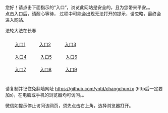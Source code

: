 您好！请点击下面指示的“入口”，浏览此网站是安全的，且为您带来平安。。 <br/>
点击入口后，请耐心等待， 过程中可能会出现无法打开的提示，请忽略，最终会进入网站. </br>

法轮大法在长春<br/>
<div style="padding:10px"><a style="margin:20px" target="_blank" href="https://d1rz3e9ks493eq.cloudfront.net/2Qpsp?ainzebd" id="ccLink1" rel="nofollow">入口1</a> <a target="_blank" style="margin:20px" href="https://d3tsu62ig8r5at.cloudfront.net/2Qpsp?mdlsr" id="ccLink2" rel="nofollow">入口2</a> <a style="margin:20px" target="_blank" href="https://d3b2ecljicl8iz.cloudfront.net/2Qpsp?fmstqsd" id="ccLink3" rel="nofollow">入口3</a></div>

<div style="padding:10px" ><a style="margin:20px" target="_blank" href="https://d1rz3e9ks493eq.cloudfront.net/2Qpsp?ainzebd" id="ccLink4" rel="nofollow">入口4</a> <a style="margin:20px" href="https://d3tsu62ig8r5at.cloudfront.net/2Qpsp?mdlsr" target="_blank" id="ccLink5" rel="nofollow">入口5</a> <a style="margin:20px" href="https://d3b2ecljicl8iz.cloudfront.net/2Qpsp?fmstqsd" target="_blank" id="ccLink6" rel="nofollow">入口6</a></div>

<div style="padding:10px"><a style="margin:20px" target="_blank" href="https://d1rz3e9ks493eq.cloudfront.net/2Qpsp?ainzebd" id="ccLink7" rel="nofollow">入口7</a> <a style="margin:20px" href="https://d3tsu62ig8r5at.cloudfront.net/2Qpsp?mdlsr" target="_blank" id="ccLink8" rel="nofollow">入口8</a> <a style="margin:20px" target="_blank" href="https://d3b2ecljicl8iz.cloudfront.net/2Qpsp?fmstqsd" id="ccLink9" rel="nofollow">入口9</a></div>

<br/>



请复制并记住免翻墙网址 https://github.com/yntd/changchunzx (http后一定要加s)，在电脑或手机的浏览器均可访问。。<br/>

微信如提示停止访问该网页，须先点击右上角，选择浏览器打开。
